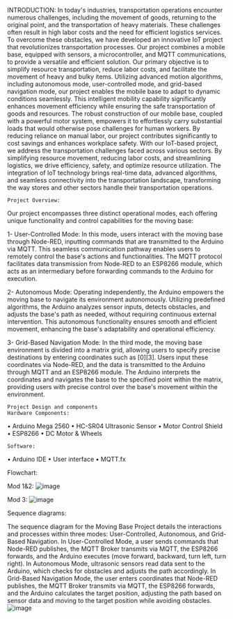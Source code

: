 INTRODUCTION:
In today's industries, transportation operations encounter numerous challenges, including the movement of goods, returning to the original point, and the transportation of heavy materials. These challenges often result in high labor costs and the need for efficient logistics services. To overcome these obstacles, we have developed an innovative IoT project that revolutionizes transportation processes.
Our project combines a mobile base, equipped with sensors, a microcontroller, and MQTT communications, to provide a versatile and efficient solution. Our primary objective is to simplify resource transportation, reduce labor costs, and facilitate the movement of heavy and bulky items.
Utilizing advanced motion algorithms, including autonomous mode, user-controlled mode, and grid-based navigation mode, our project enables the mobile base to adapt to dynamic conditions seamlessly. This intelligent mobility capability significantly enhances movement efficiency while ensuring the safe transportation of goods and resources.
The robust construction of our mobile base, coupled with a powerful motor system, empowers it to effortlessly carry substantial loads that would otherwise pose challenges for human workers. By reducing reliance on manual labor, our project contributes significantly to cost savings and enhances workplace safety.
With our IoT-based project, we address the transportation challenges faced across various sectors. By simplifying resource movement, reducing labor costs, and streamlining logistics, we drive efficiency, safety, and optimize resource utilization.
The integration of IoT technology brings real-time data, advanced algorithms, and seamless connectivity into the transportation landscape, transforming the way stores and other sectors handle their transportation operations.


	Project Overview:
Our project encompasses three distinct operational modes, each offering unique functionality and control capabilities for the moving base:

1-	User-Controlled Mode:
In this mode, users interact with the moving base through Node-RED, inputting commands that are transmitted to the Arduino via MQTT. This seamless communication pathway enables users to remotely control the base's actions and functionalities. The MQTT protocol facilitates data transmission from Node-RED to an ESP8266 module, which acts as an intermediary before forwarding commands to the Arduino for execution.

2-	Autonomous Mode:
Operating independently, the Arduino empowers the moving base to navigate its environment autonomously. Utilizing predefined algorithms, the Arduino analyzes sensor inputs, detects obstacles, and adjusts the base's path as needed, without requiring continuous external intervention. This autonomous functionality ensures smooth and efficient movement, enhancing the base's adaptability and operational efficiency.

3-	Grid-Based Navigation Mode:
In the third mode, the moving base environment is divided into a matrix grid, allowing users to specify precise destinations by entering coordinates such as [0][3]. Users input these coordinates via Node-RED, and the data is transmitted to the Arduino through MQTT and an ESP8266 module. The Arduino interprets the coordinates and navigates the base to the specified point within the matrix, providing users with precise control over the base's movement within the environment.


	Project Design and components
	Hardware Components:
•	Arduino Mega 2560
•	HC-SR04 Ultrasonic Sensor
•	Motor Control Shield
•	ESP8266
•	DC Motor & Wheels

	Software:
•	Arduino IDE
•	User interface
•	MQTT.fx

Flowchart:

Mod 1&2:
 ![image](https://github.com/Faisalahmadii/moving-base/assets/170818993/9f2dad15-d84b-491c-a8b6-4db3a3ecfd9b)

Mod 3:
![image](https://github.com/Faisalahmadii/moving-base/assets/170818993/0f28d118-48a8-4a41-bd97-006f96cdc0b8)
 
 Sequence diagrams:

The sequence diagram for the Moving Base Project details the interactions and processes within three modes: User-Controlled, Autonomous, and Grid-Based Navigation. In User-Controlled Mode, a user sends commands that Node-RED publishes, the MQTT Broker transmits via MQTT, the ESP8266 forwards, and the Arduino executes (move forward, backward, turn left, turn right). In Autonomous Mode, ultrasonic sensors read data sent to the Arduino, which checks for obstacles and adjusts the path accordingly. In Grid-Based Navigation Mode, the user enters coordinates that Node-RED publishes, the MQTT Broker transmits via MQTT, the ESP8266 forwards, and the Arduino calculates the target position, adjusting the path based on sensor data and moving to the target position while avoiding obstacles. 
![image](https://github.com/Faisalahmadii/moving-base/assets/170818993/10c70b9f-cc98-46e9-be48-d942bfc813a3)



